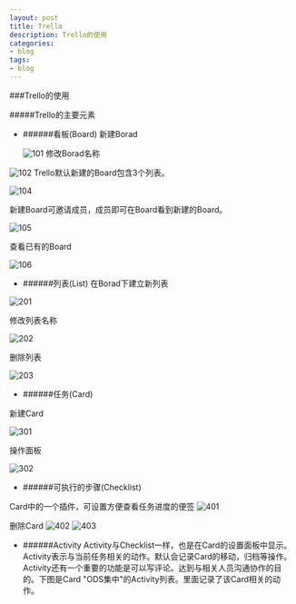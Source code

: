 ```yaml
---
layout: post
title: Trello
description: Trello的使用
categories:
- blog 
tags:
- blog
---
```



###Trello的使用

#####Trello的主要元素

- ######看板(Board)
	新建Borad
	
	![101](image/Trello/101.jpg)
修改Borad名称

 ![102](image/Trello/102.jpg)
Trello默认新建的Board包含3个列表。 

 ![104](image/Trello/104.jpg)

  新建Board可邀请成员，成员即可在Board看到新建的Board。

  ![105](image/Trello/105.jpg)
  
  查看已有的Board
  
  ![106](image/Trello/106.jpg)

- ######列表(List)
 在Borad下建立新列表
 
 ![201](image/Trello/201.jpg)
 
 修改列表名称
 
 ![202](image/Trello/202.jpg)
 
 删除列表
 
 ![203](image/Trello/203.jpg)	

- ######任务(Card)
 
 新建Card
 
 ![301](image/Trello/301.jpg)
 
 操作面板
 
 ![302](image/Trello/302.jpg)

- ######可执行的步骤(Checklist)

 Card中的一个插件，可设置方便查看任务进度的便签
 ![401](image/Trello/401.jpg)
 
 删除Card
 ![402](image/Trello/402.jpg)
 ![403](image/Trello/403.jpg)

- ######Activity
Activity与Checklist一样，也是在Card的设置面板中显示。Activity表示与当前任务相关的动作。默认会记录Card的移动，归档等操作。Activity还有一个重要的功能是可以写评论。达到与相关人员沟通协作的目的。下图是Card "ODS集中"的Activity列表。里面记录了该Card相关的动作。









